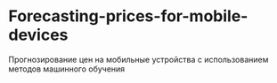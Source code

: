 # Forecasting-prices-for-mobile-devices
Прогнозирование цен на мобильные устройства с использованием методов машинного обучения
